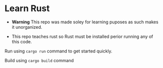 # Learn Rust

- __Warning__ This repo was made soley for learning puposes as such makes it unorganized.

- This repo teaches rust so Rust must be installed perior running any of this code.

Run using `cargo run`  command to get started quickly.

 Build using `cargo build` command
